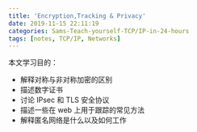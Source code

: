 ```yaml
---
title: 'Encryption,Tracking & Privacy'
date: 2019-11-15 22:11:19
categories: Sams-Teach-yourself-TCP/IP-in-24-hours
tags: [notes, TCP/IP, Networks]
---
```


本文学习目的：

- 解释对称与非对称加密的区别
- 描述数字证书
- 讨论 IPsec 和 TLS 安全协议
- 描述一些在 web 上用于跟踪的常见方法
- 解释匿名网络是什么以及如何工作

